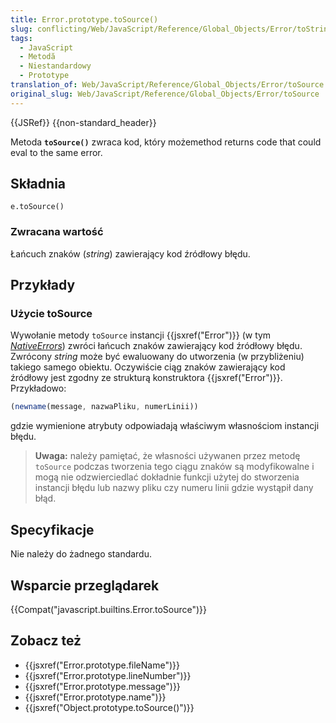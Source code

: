 ```yaml
---
title: Error.prototype.toSource()
slug: conflicting/Web/JavaScript/Reference/Global_Objects/Error/toString
tags:
  - JavaScript
  - Metodă
  - Niestandardowy
  - Prototype
translation_of: Web/JavaScript/Reference/Global_Objects/Error/toSource
original_slug: Web/JavaScript/Reference/Global_Objects/Error/toSource
---
```

{{JSRef}} {{non-standard_header}}

Metoda **`toSource()`** zwraca kod, który możemethod returns code that could eval to the same error.

## Składnia

    e.toSource()

### Zwracana wartość

Łańcuch znaków (_string_) zawierający kod źródłowy błędu.

## Przykłady

### Użycie toSource

Wywołanie metody `toSource` instancji {{jsxref("Error")}} (w tym _[NativeErrors](/pl/docs/Web/JavaScript/Reference/Global_Objects/Error#Error_types)_) zwróci łańcuch znaków zawierający kod źródłowy błędu. Zwrócony _string_ może być ewaluowany do utworzenia (w przybliżeniu) takiego samego obiektu. Oczywiście ciąg znaków zawierający kod źródłowy jest zgodny ze strukturą konstruktora {{jsxref("Error")}}. Przykładowo:

```js
(newname(message, nazwaPliku, numerLinii))
```

gdzie wymienione atrybuty odpowiadają właściwym własnościom instancji błędu.

> **Uwaga:** należy pamiętać, że własności używanen przez metodę `toSource` podczas tworzenia tego ciągu znaków są modyfikowalne i mogą nie odzwierciedlać dokładnie funkcji użytej do stworzenia instancji błędu lub nazwy pliku czy numeru linii gdzie wystąpił dany błąd.

## Specyfikacje

Nie należy do żadnego standardu.

## Wsparcie przeglądarek

{{Compat("javascript.builtins.Error.toSource")}}

## Zobacz też

- {{jsxref("Error.prototype.fileName")}}
- {{jsxref("Error.prototype.lineNumber")}}
- {{jsxref("Error.prototype.message")}}
- {{jsxref("Error.prototype.name")}}
- {{jsxref("Object.prototype.toSource()")}}
